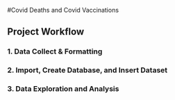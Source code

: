 #Covid Deaths and Covid Vaccinations 
## Project Workflow
### 1. Data Collect & Formatting
### 2. Import, Create Database, and Insert Dataset
### 3. Data Exploration and Analysis
